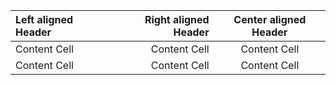 Left aligned Header | Right aligned Header | Center aligned Header
| :--- | ---: | :---:
Content Cell  | Content Cell | Content Cell
Content Cell  | Content Cell | Content Cell
